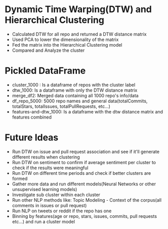 # Dynamic Time Warping(DTW) and Hierarchical Clustering
- Calculated DTW for all repo and returned a DTW distance matrix
- Used PCA to lower the dimensionality of the matrix
- Fed the matrix into the Hierarchical Clustering model
- Compared and Analyze the cluster

# Pickled DataFrame
- cluster_1000 : Is a dataframe of repos with the cluster label
- dtw_1000: Is a dataframe with only the DTW distance matrix
- merge_df2: Merged data containing all 1000 repo's info/data
- df_repo_5000: 5000 repo names and general data(totalCommits, totalStars, totalIssues, totalPullRequests, etc...)
- features-and-dtw_1000: Is a dataframe with the dtw distance matrix and features combined

# Future Ideas
- Run DTW on issue and pull request association and see if it'll generate different results when clustering
- Run DTW on sentiment to confirm if average sentiment per cluster to check if the results were meaningful
- Run DTW on different time periods and check if better clusters are formed
- Gather more data and run different models(Neural Networks or other unsupervised learning models)
- Investigate sub cluster within each cluster
- Run other NLP methods like: Topic Modeling - Context of the corpus(all comments in issues or pull request)
- Run NLP on tweets or reddit if the repo has one
- Binning by features(age or repo, stars, issues, commits, pull requests etc...) and run a cluster model
